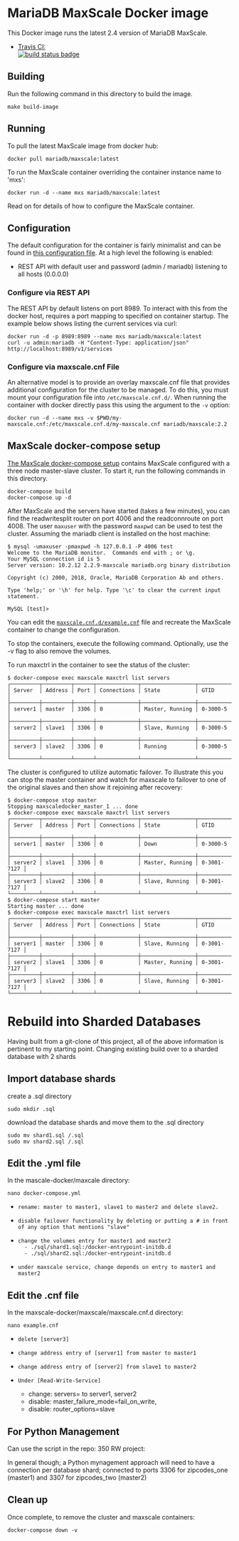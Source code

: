 # MariaDB MaxScale Docker image

This Docker image runs the latest 2.4 version of MariaDB MaxScale.

-	[Travis CI:  
	![build status badge](https://img.shields.io/travis/mariadb-corporation/maxscale-docker/master.svg)](https://travis-ci.org/mariadb-corporation/maxscale-docker/branches)


## Building

Run the following command in this directory to build the image.

```
make build-image
```

## Running
To pull the latest MaxScale image from docker hub:
```
docker pull mariadb/maxscale:latest
```

To run the MaxScale container overriding the container instance name to 'mxs':
```
docker run -d --name mxs mariadb/maxscale:latest
```

Read on for details of how to configure the MaxScale container.

## Configuration
The default configuration for the container is fairly minimalist and can be found in [this configuration file](./maxscale.cnf). At a high level the following is enabled:
- REST API with default user and password (admin / mariadb) listening to all hosts (0.0.0.0)

### Configure via REST API
The REST API by default listens on port 8989. To interact with this from the docker host, requires a port mapping to specified on container startup. The example below shows listing the current services via curl:
```
docker run -d -p 8989:8989 --name mxs mariadb/maxscale:latest
curl -u admin:mariadb -H "Content-Type: application/json" http://localhost:8989/v1/services

```
### Configure via maxscale.cnf File
An alternative model is to provide an overlay maxscale.cnf file that provides additional configuration for the cluster to be managed. To do this, you must mount your configuration file into `/etc/maxscale.cnf.d/`. When running the container with docker directly pass this using the argument to the `-v` option:

```
docker run -d --name mxs -v $PWD/my-maxscale.cnf:/etc/maxscale.cnf.d/my-maxscale.cnf mariadb/maxscale:2.2
```

## MaxScale docker-compose setup

[The MaxScale docker-compose setup](./docker-compose.yml) contains MaxScale
configured with a three node master-slave cluster. To start it, run the
following commands in this directory.

```
docker-compose build
docker-compose up -d
```

After MaxScale and the servers have started (takes a few minutes), you can find
the readwritesplit router on port 4006 and the readconnroute on port 4008. The
user `maxuser` with the password `maxpwd` can be used to test the cluster.
Assuming the mariadb client is installed on the host machine:
```
$ mysql -umaxuser -pmaxpwd -h 127.0.0.1 -P 4006 test
Welcome to the MariaDB monitor.  Commands end with ; or \g.
Your MySQL connection id is 5
Server version: 10.2.12 2.2.9-maxscale mariadb.org binary distribution

Copyright (c) 2000, 2018, Oracle, MariaDB Corporation Ab and others.

Type 'help;' or '\h' for help. Type '\c' to clear the current input statement.

MySQL [test]>
```
You can edit the [`maxscale.cnf.d/example.cnf`](./maxscale.cnf.d/example.cnf)
file and recreate the MaxScale container to change the configuration.

To stop the containers, execute the following command. Optionally, use the -v
flag to also remove the volumes.

To run maxctrl in the container to see the status of the cluster:
```
$ docker-compose exec maxscale maxctrl list servers
┌─────────┬─────────┬──────┬─────────────┬─────────────────┬──────────┐
│ Server  │ Address │ Port │ Connections │ State           │ GTID     │
├─────────┼─────────┼──────┼─────────────┼─────────────────┼──────────┤
│ server1 │ master  │ 3306 │ 0           │ Master, Running │ 0-3000-5 │
├─────────┼─────────┼──────┼─────────────┼─────────────────┼──────────┤
│ server2 │ slave1  │ 3306 │ 0           │ Slave, Running  │ 0-3000-5 │
├─────────┼─────────┼──────┼─────────────┼─────────────────┼──────────┤
│ server3 │ slave2  │ 3306 │ 0           │ Running         │ 0-3000-5 │
└─────────┴─────────┴──────┴─────────────┴─────────────────┴──────────┘

```

The cluster is configured to utilize automatic failover. To illustrate this you can stop the master
container and watch for maxscale to failover to one of the original slaves and then show it rejoining
after recovery:
```
$ docker-compose stop master
Stopping maxscaledocker_master_1 ... done
$ docker-compose exec maxscale maxctrl list servers
┌─────────┬─────────┬──────┬─────────────┬─────────────────┬─────────────┐
│ Server  │ Address │ Port │ Connections │ State           │ GTID        │
├─────────┼─────────┼──────┼─────────────┼─────────────────┼─────────────┤
│ server1 │ master  │ 3306 │ 0           │ Down            │ 0-3000-5    │
├─────────┼─────────┼──────┼─────────────┼─────────────────┼─────────────┤
│ server2 │ slave1  │ 3306 │ 0           │ Master, Running │ 0-3001-7127 │
├─────────┼─────────┼──────┼─────────────┼─────────────────┼─────────────┤
│ server3 │ slave2  │ 3306 │ 0           │ Slave, Running  │ 0-3001-7127 │
└─────────┴─────────┴──────┴─────────────┴─────────────────┴─────────────┘
$ docker-compose start master
Starting master ... done
$ docker-compose exec maxscale maxctrl list servers
┌─────────┬─────────┬──────┬─────────────┬─────────────────┬─────────────┐
│ Server  │ Address │ Port │ Connections │ State           │ GTID        │
├─────────┼─────────┼──────┼─────────────┼─────────────────┼─────────────┤
│ server1 │ master  │ 3306 │ 0           │ Slave, Running  │ 0-3001-7127 │
├─────────┼─────────┼──────┼─────────────┼─────────────────┼─────────────┤
│ server2 │ slave1  │ 3306 │ 0           │ Master, Running │ 0-3001-7127 │
├─────────┼─────────┼──────┼─────────────┼─────────────────┼─────────────┤
│ server3 │ slave2  │ 3306 │ 0           │ Slave, Running  │ 0-3001-7127 │
└─────────┴─────────┴──────┴─────────────┴─────────────────┴─────────────┘

```
# Rebuild into Sharded Databases
Having built from a git-clone of this project, all of the above information is pertinent to my starting point. Changing existing build over to a sharded database with 2 shards

## Import database shards
create a .sql directory
```
sudo mkdir .sql
```
download the database shards and move them to the .sql directory
```
sudo mv shard1.sql /.sql
sudo mv shard2.sql /.sql
```

## Edit the .yml file
In the mascale-docker/maxcale directory:
```
nano docker-compose.yml
```
-     rename: master to master1, slave1 to master2 and delete slave2.
-     disable failover functionality by deleting or putting a # in front of any option that mentions "slave"
-     change the volumes entry for master1 and master2
		- ./sql/shard1.sql:/docker-entrypoint-initdb.d
		- ./sql/shard2.sql:/docker-entrypoint-initdb.d
-     under maxscale service, change depends on entry to master1 and master2 

## Edit the .cnf file
In the maxscale-docker/maxscale/maxscale.cnf.d directory:
```
nano example.cnf
```
-     delete [server3] 
-     change address entry of [server1] from master to master1
-     change address entry of [server2] from slave1 to master2
-     Under [Read-Write-Service] 
	-	change: servers= to server1, server2
	-	disable: master_failure_mode=fail_on_write, 
	-	disable: router_options=slave
	
## For Python Management
Can use the script in the repo: 350 RW project:

In general though; a Python mynagement approach will need to have a connection per database shard; connected to ports 3306 for zipcodes_one (master1) and 3307 for zipcodes_two (master2)

## Clean up
Once complete, to remove the cluster and maxscale containers:

```
docker-compose down -v
```
